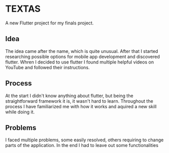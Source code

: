 # TEXTAS

A new Flutter project for my finals project.

## Idea

The idea came after the name, which is quite unusual.
After that I started researching possible options for mobile app development and discovered flutter.
Whren I decided to use flutter I found multiple helpful videos on YouTube and followed their instructions.

## Process
At the start I didn't know anything about flutter, but being the straightforward framework it is, it wasn't hard to learn.
Throughout the process I have familiarized me with how it works and aquired a new skill while doing it.

## Problems
I faced multiple problems, some easily resolved, others requiring to change parts of the application.
In the end I had to leave out some functionalities 

